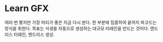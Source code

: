# Learn GFX

여러 번 봤지만 가장 머리가 좋은 지금 다시 본다. 한 부분에 집중하여 끝까지 파고드는 방식을 취한다. 
목표는 식생을 자동으로 생성하는 대규모 터레인을 만드는 것이다. 엔드리스 터레인, 엔드리스 생성. 

